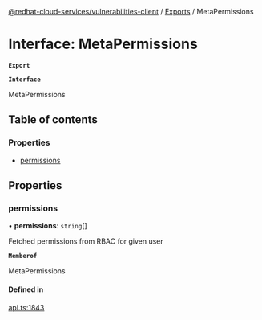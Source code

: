 [@redhat-cloud-services/vulnerabilities-client](../README.md) / [Exports](../modules.md) / MetaPermissions

# Interface: MetaPermissions

**`Export`**

**`Interface`**

MetaPermissions

## Table of contents

### Properties

- [permissions](MetaPermissions.md#permissions)

## Properties

### permissions

• **permissions**: `string`[]

Fetched permissions from RBAC for given user

**`Memberof`**

MetaPermissions

#### Defined in

[api.ts:1843](https://github.com/RedHatInsights/javascript-clients/blob/master/packages/vulnerabilities/git-api/api.ts#L1843)
